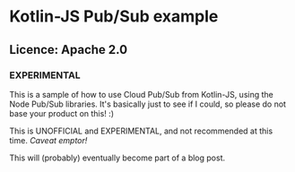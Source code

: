 # Kotlin-JS Pub/Sub example
## Licence: Apache 2.0

### EXPERIMENTAL
This is a sample of how to use Cloud Pub/Sub from Kotlin-JS, using the
Node Pub/Sub libraries. It's basically just to see if I could, so please
do not base your product on this! :)

This is UNOFFICIAL and EXPERIMENTAL, and not recommended at this time.
_Caveat emptor!_

This will (probably) eventually become part of a blog post.
